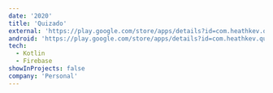 ```yaml
---
date: '2020'
title: 'Quizado'
external: 'https://play.google.com/store/apps/details?id=com.heathkev.quizado'
android: 'https://play.google.com/store/apps/details?id=com.heathkev.quizado'
tech:
  - Kotlin
  - Firebase
showInProjects: false
company: 'Personal'
---
```

